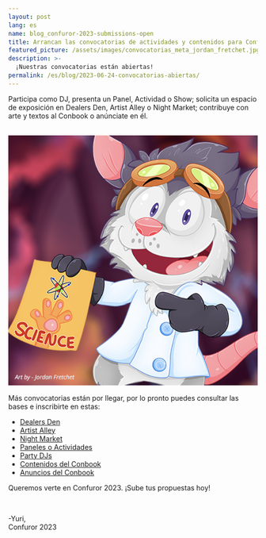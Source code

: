 ```yaml
---
layout: post
lang: es
name: blog_confuror-2023-submissions-open
title: Arrancan las convocatorias de actividades y contenidos para Confuror 2023
featured_picture: /assets/images/convocatorias_meta_jordan_fretchet.jpg
description: >-
  ¡Nuestras convocatorias están abiertas!
permalink: /es/blog/2023-06-24-convocatorias-abiertas/
---
```


Participa como DJ, presenta un Panel, Actividad o Show; solicita un espacio de exposición en Dealers Den, Artist Alley o Night Market; contribuye con arte y textos al Conbook o anúnciate en él.

<br>
<div class="container-overflow" style="text-align: center;">
  <img class="img-fluid" src="/assets/images/convocatorias_meta_jordan_fretchet.jpg" alt="Convocatorias Confuror 2023 abiertas - Imágen de Jordan Fretchet">
</div>

Más convocatorias están por llegar, por lo pronto puedes consultar las bases e inscribirte en estas:

- [Dealers Den](/es/dealers-den/)
- [Artist Alley](/es/artist-alley/)
- [Night Market](/es/night-market/)
- [Paneles o Actividades](/es/paneles/registrar/)
- [Party DJs](/es/actividades/party-djs)
- [Contenidos del Conbook](/es/conbook/contenidos/)
- [Anuncios del Conbook](/es/conbook/anuncios/)

Queremos verte en Confuror 2023. ¡Sube tus propuestas hoy!

<br>

-Yuri,
<br>
Confuror 2023

